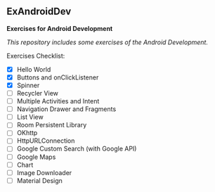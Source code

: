 ## ExAndroidDev
**Exercises for Android Development**

*This repository includes some exercises of the Android Development.*

Exercises Checklist:
- [x] Hello World
- [x] Buttons and onClickListener
- [x] Spinner
- [ ] Recycler View
- [ ] Multiple Activities and Intent
- [ ] Navigation Drawer and Fragments
- [ ] List View
- [ ] Room Persistent Library
- [ ] OKhttp
- [ ] HttpURLConnection
- [ ] Google Custom Search (with Google API)
- [ ] Google Maps
- [ ] Chart
- [ ] Image Downloader
- [ ] Material Design
